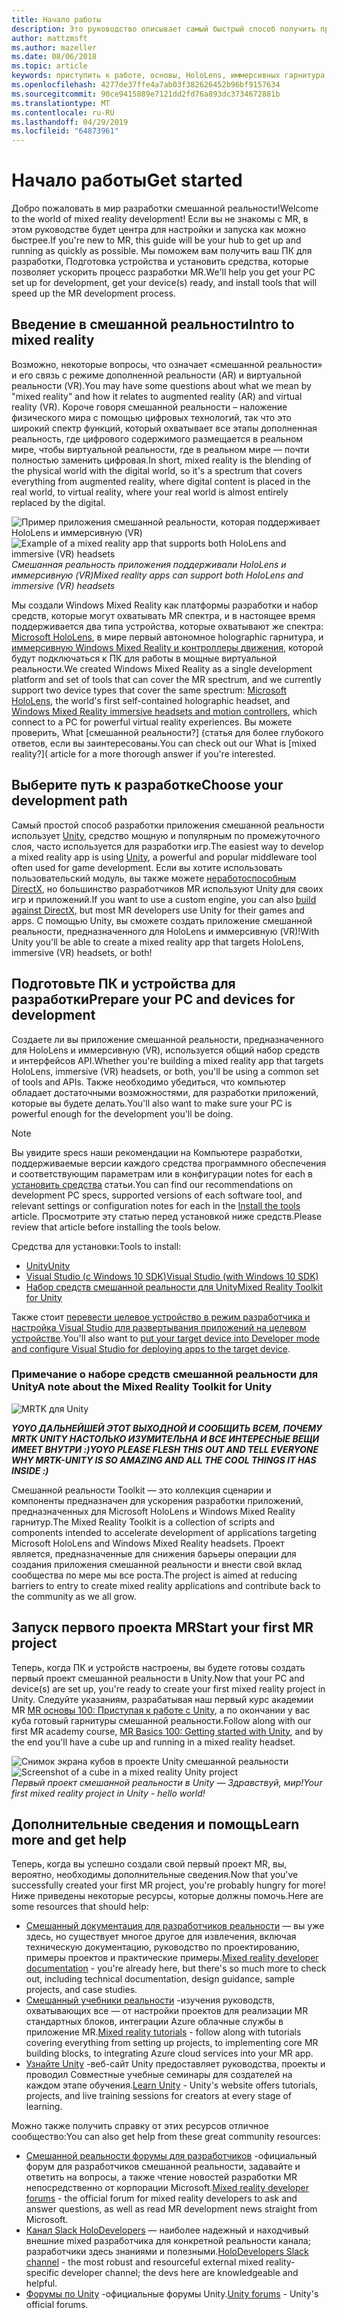 ```yaml
---
title: Начало работы
description: Это руководство описывает самый быстрый способ получить приступить к работе с разработкой смешанной реальности.
author: mattzmsft
ms.author: mazeller
ms.date: 08/06/2018
ms.topic: article
keywords: приступить к работе, основы, HoloLens, иммерсивных гарнитура, ar, виртуальной реальности, unity, visual studio, быстрый запуск как
ms.openlocfilehash: 4277de37ffe4a7ab03f382626452b96bf9157634
ms.sourcegitcommit: 90ce9415889e7121dd2fd76a893dc3734672881b
ms.translationtype: MT
ms.contentlocale: ru-RU
ms.lasthandoff: 04/29/2019
ms.locfileid: "64873961"
---
```

# <a name="get-started"></a><span data-ttu-id="9d206-104">Начало работы</span><span class="sxs-lookup"><span data-stu-id="9d206-104">Get started</span></span>

<span data-ttu-id="9d206-105">Добро пожаловать в мир разработки смешанной реальности!</span><span class="sxs-lookup"><span data-stu-id="9d206-105">Welcome to the world of mixed reality development!</span></span> <span data-ttu-id="9d206-106">Если вы не знакомы с MR, в этом руководстве будет центра для настройки и запуска как можно быстрее.</span><span class="sxs-lookup"><span data-stu-id="9d206-106">If you're new to MR, this guide will be your hub to get up and running as quickly as possible.</span></span> <span data-ttu-id="9d206-107">Мы поможем вам получить ваш ПК для разработки, Подготовка устройства и установить средства, которые позволяет ускорить процесс разработки MR.</span><span class="sxs-lookup"><span data-stu-id="9d206-107">We'll help you get your PC set up for development, get your device(s) ready, and install tools that will speed up the MR development process.</span></span> 

## <a name="intro-to-mixed-reality"></a><span data-ttu-id="9d206-108">Введение в смешанной реальности</span><span class="sxs-lookup"><span data-stu-id="9d206-108">Intro to mixed reality</span></span>

<span data-ttu-id="9d206-109">Возможно, некоторые вопросы, что означает «смешанной реальности» и его связь с режиме дополненной реальности (AR) и виртуальной реальности (VR).</span><span class="sxs-lookup"><span data-stu-id="9d206-109">You may have some questions about what we mean by "mixed reality" and how it relates to augmented reality (AR) and virtual reality (VR).</span></span> <span data-ttu-id="9d206-110">Короче говоря смешанной реальности – наложение физического мира с помощью цифровых технологий, так что это широкий спектр функций, который охватывает все этапы дополненная реальность, где цифрового содержимого размещается в реальном мире, чтобы виртуальной реальности, где в реальном мире — почти полностью заменить цифровая.</span><span class="sxs-lookup"><span data-stu-id="9d206-110">In short, mixed reality is the blending of the physical world with the digital world, so it's a spectrum that covers everything from augmented reality, where digital content is placed in the real world, to virtual reality, where your real world is almost entirely replaced by the digital.</span></span> 

<span data-ttu-id="9d206-111">![Пример приложения смешанной реальности, которая поддерживает HoloLens и иммерсивную (VR)](images/mr-island.png)</span><span class="sxs-lookup"><span data-stu-id="9d206-111">![Example of a mixed reality app that supports both HoloLens and immersive (VR) headsets](images/mr-island.png)</span></span><br>
<span data-ttu-id="9d206-112">*Смешанная реальность приложения поддерживали HoloLens и иммерсивную (VR)*</span><span class="sxs-lookup"><span data-stu-id="9d206-112">*Mixed reality apps can support both HoloLens and immersive (VR) headsets*</span></span>

<span data-ttu-id="9d206-113">Мы создали Windows Mixed Reality как платформы разработки и набор средств, которые могут охватывать MR спектра, и в настоящее время поддерживается два типа устройства, которые охватывают же спектра: [Microsoft HoloLens](https://www.microsoft.com/hololens), в мире первый автономное holographic гарнитура, и [иммерсивную Windows Mixed Reality и контроллеры движения](https://www.microsoft.com/windows/windows-mixed-reality), которой будут подключаться к ПК для работы в мощные виртуальной реальности.</span><span class="sxs-lookup"><span data-stu-id="9d206-113">We created Windows Mixed Reality as a single development platform and set of tools that can cover the MR spectrum, and we currently support two device types that cover the same spectrum: [Microsoft HoloLens](https://www.microsoft.com/hololens), the world's first self-contained holographic headset, and [Windows Mixed Reality immersive headsets and motion controllers](https://www.microsoft.com/windows/windows-mixed-reality), which connect to a PC for powerful virtual reality experiences.</span></span> <span data-ttu-id="9d206-114">Вы можете проверить, What [смешанной реальности?] (статья для более глубокого ответов, если вы заинтересованы.</span><span class="sxs-lookup"><span data-stu-id="9d206-114">You can check out our What is [mixed reality?]( article for a more thorough answer if you're interested.</span></span>

## <a name="choose-your-development-path"></a><span data-ttu-id="9d206-115">Выберите путь к разработке</span><span class="sxs-lookup"><span data-stu-id="9d206-115">Choose your development path</span></span>

<span data-ttu-id="9d206-116">Самый простой способ разработки приложения смешанной реальности использует [Unity](https://unity3d.com), средство мощную и популярным по промежуточного слоя, часто используется для разработки игр.</span><span class="sxs-lookup"><span data-stu-id="9d206-116">The easiest way to develop a mixed reality app is using [Unity](https://unity3d.com), a powerful and popular middleware tool often used for game development.</span></span> <span data-ttu-id="9d206-117">Если вы хотите использовать пользовательский модуль, вы также можете [неработоспособным DirectX](directx-development-overview.md), но большинство разработчиков MR используют Unity для своих игр и приложений.</span><span class="sxs-lookup"><span data-stu-id="9d206-117">If you want to use a custom engine, you can also [build against DirectX](directx-development-overview.md), but most MR developers use Unity for their games and apps.</span></span> <span data-ttu-id="9d206-118">С помощью Unity, вы сможете создать приложение смешанной реальности, предназначенного для HoloLens и иммерсивную (VR)!</span><span class="sxs-lookup"><span data-stu-id="9d206-118">With Unity you'll be able to create a mixed reality app that targets HoloLens, immersive (VR) headsets, or both!</span></span>

## <a name="prepare-your-pc-and-devices-for-development"></a><span data-ttu-id="9d206-119">Подготовьте ПК и устройства для разработки</span><span class="sxs-lookup"><span data-stu-id="9d206-119">Prepare your PC and devices for development</span></span>

<span data-ttu-id="9d206-120">Создаете ли вы приложение смешанной реальности, предназначенного для HoloLens и иммерсивную (VR), используется общий набор средств и интерфейсов API.</span><span class="sxs-lookup"><span data-stu-id="9d206-120">Whether you're building a mixed reality app that targets HoloLens, immersive (VR) headsets, or both, you'll be using a common set of tools and APIs.</span></span> <span data-ttu-id="9d206-121">Также необходимо убедиться, что компьютер обладает достаточными возможностями, для разработки приложений, которые вы будете делать.</span><span class="sxs-lookup"><span data-stu-id="9d206-121">You'll also want to make sure your PC is powerful enough for the development you'll be doing.</span></span> 

>[!NOTE]
><span data-ttu-id="9d206-122">Вы увидите specs наши рекомендации на Компьютере разработки, поддерживаемые версии каждого средства программного обеспечения и соответствующим параметрам или в конфигурации notes for each в [установить средства](install-the-tools.md) статьи.</span><span class="sxs-lookup"><span data-stu-id="9d206-122">You can find our recommendations on development PC specs, supported versions of each software tool, and relevant settings or configuration notes for each in the [Install the tools](install-the-tools.md) article.</span></span> <span data-ttu-id="9d206-123">Просмотрите эту статью перед установкой ниже средств.</span><span class="sxs-lookup"><span data-stu-id="9d206-123">Please review that article before installing the tools below.</span></span>

<span data-ttu-id="9d206-124">Средства для установки:</span><span class="sxs-lookup"><span data-stu-id="9d206-124">Tools to install:</span></span>
* [<span data-ttu-id="9d206-125">Unity</span><span class="sxs-lookup"><span data-stu-id="9d206-125">Unity</span></span>](https://store.unity.com/download)
* [<span data-ttu-id="9d206-126">Visual Studio (с Windows 10 SDK)</span><span class="sxs-lookup"><span data-stu-id="9d206-126">Visual Studio (with Windows 10 SDK)</span></span>](https://developer.microsoft.com/windows/downloads)
* [<span data-ttu-id="9d206-127">Набор средств смешанной реальности для Unity</span><span class="sxs-lookup"><span data-stu-id="9d206-127">Mixed Reality Toolkit for Unity</span></span>](https://github.com/Microsoft/MixedRealityToolkit-Unity/blob/htk_release/GettingStarted.md)

<span data-ttu-id="9d206-128">Также стоит [перевести целевое устройство в режим разработчика и настройка Visual Studio для развертывания приложений на целевом устройстве](using-visual-studio.md).</span><span class="sxs-lookup"><span data-stu-id="9d206-128">You'll also want to [put your target device into Developer mode and configure Visual Studio for deploying apps to the target device](using-visual-studio.md).</span></span>

### <a name="a-note-about-the-mixed-reality-toolkit-for-unity"></a><span data-ttu-id="9d206-129">Примечание о наборе средств смешанной реальности для Unity</span><span class="sxs-lookup"><span data-stu-id="9d206-129">A note about the Mixed Reality Toolkit for Unity</span></span>

![MRTK для Unity](images/mrtkandunity.png)<br>

<span data-ttu-id="9d206-131">***YOYO ДАЛЬНЕЙШЕЙ ЭТОТ ВЫХОДНОЙ И СООБЩИТЬ ВСЕМ, ПОЧЕМУ MRTK UNITY НАСТОЛЬКО ИЗУМИТЕЛЬНА И ВСЕ ИНТЕРЕСНЫЕ ВЕЩИ ИМЕЕТ ВНУТРИ :)***</span><span class="sxs-lookup"><span data-stu-id="9d206-131">***YOYO PLEASE FLESH THIS OUT AND TELL EVERYONE WHY MRTK-UNITY IS SO AMAZING AND ALL THE COOL THINGS IT HAS INSIDE :)***</span></span>

<span data-ttu-id="9d206-132">Смешанной реальности Toolkit — это коллекция сценарии и компоненты предназначен для ускорения разработки приложений, предназначенных для Microsoft HoloLens и Windows Mixed Reality гарнитур.</span><span class="sxs-lookup"><span data-stu-id="9d206-132">The Mixed Reality Toolkit is a collection of scripts and components intended to accelerate development of applications targeting Microsoft HoloLens and Windows Mixed Reality headsets.</span></span> <span data-ttu-id="9d206-133">Проект является, предназначенные для снижения барьеры операции для создания приложения смешанной реальности и внести свой вклад сообщества по мере мы все роста.</span><span class="sxs-lookup"><span data-stu-id="9d206-133">The project is aimed at reducing barriers to entry to create mixed reality applications and contribute back to the community as we all grow.</span></span>

## <a name="start-your-first-mr-project"></a><span data-ttu-id="9d206-134">Запуск первого проекта MR</span><span class="sxs-lookup"><span data-stu-id="9d206-134">Start your first MR project</span></span>

<span data-ttu-id="9d206-135">Теперь, когда ПК и устройств настроены, вы будете готовы создать первый проект смешанной реальности в Unity.</span><span class="sxs-lookup"><span data-stu-id="9d206-135">Now that your PC and device(s) are set up, you're ready to create your first mixed reality project in Unity.</span></span> <span data-ttu-id="9d206-136">Следуйте указаниям, разрабатывая наш первый курс академии MR [MR основы 100: Приступая к работе с Unity](holograms-100.md), а по окончании у вас куба готовый гарнитуры смешанной реальности.</span><span class="sxs-lookup"><span data-stu-id="9d206-136">Follow along with our first MR academy course, [MR Basics 100: Getting started with Unity](holograms-100.md), and by the end you'll have a cube up and running in a mixed reality headset.</span></span>

<span data-ttu-id="9d206-137">![Снимок экрана кубов в проекте Unity смешанной реальности](images/mr-cube.PNG)</span><span class="sxs-lookup"><span data-stu-id="9d206-137">![Screenshot of a cube in a mixed reality Unity project](images/mr-cube.PNG)</span></span><br>
<span data-ttu-id="9d206-138">*Первый проект смешанной реальности в Unity — Здравствуй, мир!*</span><span class="sxs-lookup"><span data-stu-id="9d206-138">*Your first mixed reality project in Unity - hello world!*</span></span>

## <a name="learn-more-and-get-help"></a><span data-ttu-id="9d206-139">Дополнительные сведения и помощь</span><span class="sxs-lookup"><span data-stu-id="9d206-139">Learn more and get help</span></span>

<span data-ttu-id="9d206-140">Теперь, когда вы успешно создали свой первый проект MR, вы, вероятно, необходимы дополнительные сведения.</span><span class="sxs-lookup"><span data-stu-id="9d206-140">Now that you've successfully created your first MR project, you're probably hungry for more!</span></span> <span data-ttu-id="9d206-141">Ниже приведены некоторые ресурсы, которые должны помочь.</span><span class="sxs-lookup"><span data-stu-id="9d206-141">Here are some resources that should help:</span></span>
* <span data-ttu-id="9d206-142">[Смешанный документация для разработчиков реальности](mixed-reality.md) — вы уже здесь, но существует многое другое для извлечения, включая техническую документацию, руководство по проектированию, примеры проектов и практические примеры.</span><span class="sxs-lookup"><span data-stu-id="9d206-142">[Mixed reality developer documentation](mixed-reality.md) - you're already here, but there's so much more to check out, including technical documentation, design guidance, sample projects, and case studies.</span></span>
* <span data-ttu-id="9d206-143">[Смешанный учебники реальности](tutorials.md) -изучения руководств, охватывающих все — от настройки проектов для реализации MR стандартных блоков, интеграции Azure облачные службы в приложение MR.</span><span class="sxs-lookup"><span data-stu-id="9d206-143">[Mixed reality tutorials](tutorials.md) - follow along with tutorials covering everything from setting up projects, to implementing core MR building blocks, to integrating Azure cloud services into your MR app.</span></span>
* <span data-ttu-id="9d206-144">[Узнайте Unity](https://unity3d.com/learn) -веб-сайт Unity предоставляет руководства, проекты и проводил Совместные учебные семинары для создателей на каждом этапе обучения.</span><span class="sxs-lookup"><span data-stu-id="9d206-144">[Learn Unity](https://unity3d.com/learn) - Unity's website offers tutorials, projects, and live training sessions for creators at every stage of learning.</span></span>

<span data-ttu-id="9d206-145">Можно также получить справку от этих ресурсов отличное сообщество:</span><span class="sxs-lookup"><span data-stu-id="9d206-145">You can also get help from these great community resources:</span></span>
* <span data-ttu-id="9d206-146">[Смешанной реальности форумы для разработчиков](https://forums.hololens.com/) -официальный форум для разработчиков смешанной реальности, задавайте и ответить на вопросы, а также чтение новостей разработки MR непосредственно от корпорации Microsoft.</span><span class="sxs-lookup"><span data-stu-id="9d206-146">[Mixed reality developer forums](https://forums.hololens.com/) - the official forum for mixed reality developers to ask and answer questions, as well as read MR development news straight from Microsoft.</span></span>
* <span data-ttu-id="9d206-147">[Канал Slack HoloDevelopers](https://holodevelopersslack.azurewebsites.net/) — наиболее надежный и находчивый внешние mixed разработчика для конкретной реальности канала; разработчики здесь знаниями и полезными.</span><span class="sxs-lookup"><span data-stu-id="9d206-147">[HoloDevelopers Slack channel](https://holodevelopersslack.azurewebsites.net/) - the most robust and resourceful external mixed reality-specific developer channel; the devs here are knowledgeable and helpful.</span></span>
* <span data-ttu-id="9d206-148">[Форумы по Unity](https://forum.unity3d.com/) -официальные форумы Unity.</span><span class="sxs-lookup"><span data-stu-id="9d206-148">[Unity forums](https://forum.unity3d.com/) - Unity's official forums.</span></span>

